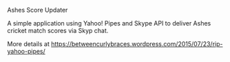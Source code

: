 Ashes Score Updater

A simple application using Yahoo! Pipes and Skype API to deliver Ashes cricket match scores via Skyp chat.

More details at https://betweencurlybraces.wordpress.com/2015/07/23/rip-yahoo-pipes/